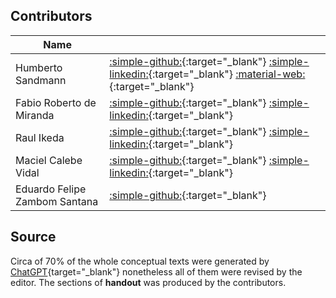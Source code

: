 ## Contributors

| Name | |
|-|-|
| Humberto Sandmann | [:simple-github:](https://github.com/hsandmann){:target="_blank"} [:simple-linkedin:](https://www.linkedin.com/in/hsandmann/){:target="_blank"} [:material-web:](https://hsandmann.github.io/){:target="_blank"} | 
| Fabio Roberto de Miranda | [:simple-github:](https://github.com/mirwox){:target="_blank"} [:simple-linkedin:](https://www.linkedin.com/in/fabiodemiranda/){:target="_blank"} |
| Raul Ikeda | [:simple-github:](https://github.com/raulikeda){:target="_blank"} [:simple-linkedin:](https://www.linkedin.com/in/raul-ikeda-2a9ab3186/){:target="_blank"} |
| Maciel Calebe Vidal | [:simple-github:](https://github.com/macielcalebe){:target="_blank"} [:simple-linkedin:](https://www.linkedin.com/in/macielvidal/){:target="_blank"} |
| Eduardo Felipe Zambom Santana | [:simple-github:](https://github.com/ezambomsantana){:target="_blank"} |

## Source

Circa of 70% of the whole conceptual texts were generated by [ChatGPT](https://chat.openai.com/){target="_blank"} nonetheless all of them were revised by the editor. The sections of **handout** was produced by the contributors.
